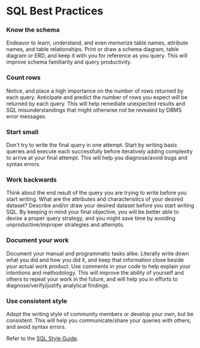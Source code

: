 # SQL Best Practices

### Know the schema

Endeavor to learn, understand, and even memorize table names, attribute names, and table relationships.
 Print or draw a schema diagram, table diagram or ERD, and keep it with you for reference as you query.
 This will improve schema familiarity and query productivity.

### Count rows

Notice, and place a high importance on the number of rows returned by each query.
 Anticipate and predict the number of rows you expect will be returned by each query.
 This will help remediate unexpected results and SQL misunderstandings that might otherwise not be revealed by DBMS error messages.

### Start small

Don't try to write the final query in one attempt.
 Start by writing basic queries and execute each successfully before iteratively adding complexity to arrive at your final attempt.
 This will help you diagnose/avoid bugs and syntax errors.

### Work backwards

Think about the end result of the query you are trying to write before you start writing.
 What are the attributes and characteristics of your desired dataset?
 Describe and/or draw your desired dataset before you start writing SQL.
 By keeping in mind your final objective, you will be better able to devise a proper query strategy, and you might save time by avoiding unproductive/improper strategies and attempts.

### Document your work

Document your manual and programmatic tasks alike.
 Literally write down what you did and how you did it, and keep that information close beside your actual work product. Use comments in your code to help explain your intentions and methodology.
 This will improve the ability of yourself and others to repeat your work in the future, and will help you in efforts to diagnose/verify/justify analytical findings.

### Use consistent style

Adopt the writing style of community members or develop your own, but be consistent. This will help you communicate/share your queries with others, and avoid syntax errors.

Refer to the [SQL Style Guide](/notes/data-analysis/sql-style-guide.md).
